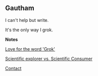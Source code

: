 ## Gautham

I can't help but write.

It's the only way I grok.

**Notes**

[Love for the word 'Grok'](http://simp.ly/publish/NyCFVK)

[Scientific explorer vs. Scientific Consumer](http://simp.ly/publish/KX5wQM)





[Contact](http://simp.ly/publish/zBhTNh)



